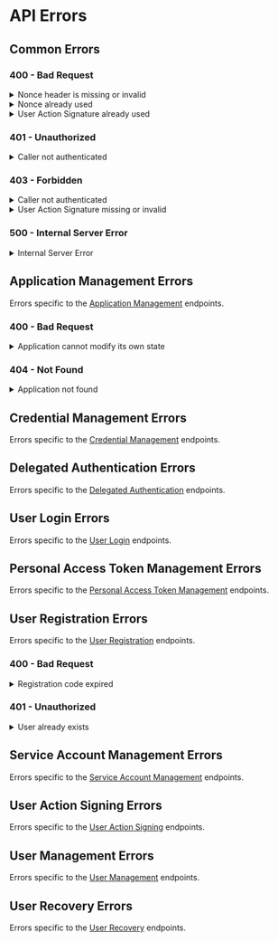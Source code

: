 # API Errors

## Common Errors

### 400 - Bad Request

<details>

<summary>Nonce header is missing or invalid</summary>

All requests need to include an `X-DFNS-NONCE` header. See [Request Headers](request-headers.md) for more information.

```JSON
{
  "error": {
    "message": "request nonce is missing or invalid",
  }
}
```

</details>

<details>

<summary>Nonce already used</summary>

The nonce specified in `X-DFNS-NONCE` was already used. The nonce should be uniquely generated for every request.

```JSON
{
  "error": {
    "message": "request nonce has already been used"
  }
}
```

</details>

<details>

<summary>User Action Signature already used</summary>

The User Action Signature specified in `X-DFNS-USERACTION` was already used. User action signatures can only be used once.

```JSON
{
  "error": {
    "message": "user action has already been used"
  }
}
```

</details>

### 401 - Unauthorized

<details>

<summary>Caller not authenticated</summary>

All requests to an authenticated endpoint need to include a JWT in the `Authentication` header. See [Request Headers](request-headers.md) for more information.

```JSON
{
  "error": {
    "message": "Not Authorized."
  }
}
```

</details>

### 403 - Forbidden

<details>

<summary>Caller not authenticated</summary>

**Caller does not have access to the resource or endpoint**

```JSON
{
  "error": {
    "message": "CustomerEmployee us-24vwa-92s33-8tvqi1dg0a95megt is not authorized to perform operation (Auth:Apps:Update)"
  }
}
```

</details>

<details>

<summary>User Action Signature missing or invalid</summary>

Mutating requests need to include a valid User Action Signature in the `X-DFNS-USERACTION` header. See [User Action Signing](../advanced-topics/authentication/request-signing.md) for more information.

```JSON
{
  "error": {
    "message": "user action signature is missing or invalid"
  }
}
```

</details>

### 500 - Internal Server Error

<details>

<summary>Internal Server Error</summary>

This is an unexpected error. Please try your request again. If the call continues to fail, please contact [support](mailto:support@dfns.co).

```JSON
{
  "error": {
    "message": "Internal Server Error"
  }
}
```

</details>

## Application Management Errors

Errors specific to the [Application Management](../api-docs/authentication/application-management/) endpoints.

### 400 - Bad Request

<details>

<summary>Application cannot modify its own state</summary>

The application being deactivated needs to be different then the application specified in `X-DFNS-APPID`.

```JSON
{
  "error": {
    "message": "application cannot modify its own state"
  }
}
```

</details>

### 404 - Not Found

<details>

<summary>Application not found</summary>

The specified application does not exist in the database.

```JSON
{
  "error": {
    "message": "application not found"
  }
}
```

</details>

## Credential Management Errors

Errors specific to the [Credential Management](../api-docs/authentication/credential-management/) endpoints.

## Delegated Authentication Errors

Errors specific to the [Delegated Authentication](../api-docs/authentication/delegated-auth/) endpoints.

## User Login Errors

Errors specific to the [User Login](../api-docs/authentication/login/) endpoints.

## Personal Access Token Management Errors

Errors specific to the [Personal Access Token Management](../api-docs/authentication/personal-access-token-management/) endpoints.

## User Registration Errors

Errors specific to the [User Registration](../api-docs/authentication/registration/) endpoints.

### 400 - Bad Request

<details>

<summary>Registration code expired</summary>

The registration code being used is expired.

```JSON
{
  "error": {
    "message": "Registration code expired"
  }
}
```

</details>

### 401 - Unauthorized

<details>

<summary>User already exists</summary>

The username used already exists in the system.

```JSON
{
  "error": {
    "message": "User already exists."
  }
}
```

</details>

## Service Account Management Errors

Errors specific to the [Service Account Management](../api-docs/authentication/service-account-management/) endpoints.

## User Action Signing Errors

Errors specific to the [User Action Signing](../api-docs/authentication/user-action-signing/) endpoints.

## User Management Errors

Errors specific to the [User Management](../api-docs/authentication/user-management/) endpoints.

## User Recovery Errors

Errors specific to the [User Recovery](../api-docs/authentication/user-recovery/) endpoints.
